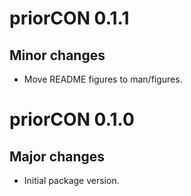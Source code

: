 # priorCON 0.1.1

## Minor changes

- Move README figures to man/figures.

# priorCON 0.1.0

## Major changes

- Initial package version.

